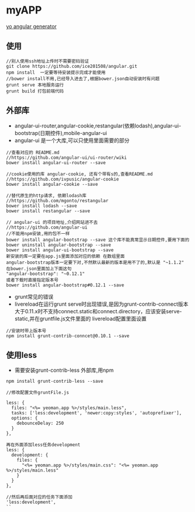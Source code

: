 # myAPP

[yo angular generator](https://github.com/yeoman/generator-angular)

## 使用

```
//别人使用ssh地址上传时不需要密码验证
git clone https://github.com/ice201508/angular.git
npm install  一定要等待安装提示完成才能使用
//bower install不用,已经导入进去了,根据bower.json自动安装时有问题
grunt serve 本地服务运行
grunt build 打包前端代码
```

## 外部库

+ angular-ui-router,angular-cookie,restangular(依赖lodash),angular-ui-bootstrap(日期控件),mobile-angular-ui
+ angular-ui 是一个大库,可以只使用里面需要的部分

```
//查看对应的 README.md
//https://github.com/angular-ui/ui-router/wiki
bower install angular-ui-router --save

//cookie使用的库 angular-cookie, 还有个带有s的,查看README.md
//https://github.com/ivpusic/angular-cookie
bower install angular-cookie --save

//替代原生的http请求, 依赖lodash库
//https://github.com/mgonto/restangular
bower install lodash --save
bower install restangular --save

// angular-ui 的项目地址,介绍网站进不去
//https://github.com/angular-ui
//不能用npm安装,用的包不一样
bower install angular-bootstrap --save 这个库不能真常显示日期控件,要用下面的
bower uninstall angular-bootstrap --save
bower install angular-ui-bootstrap --save
新安装的库一定要在app.js里面添加对应的依赖 在数组里面
angular-bootstrap版本一定要下对,不然默认最新的版本是用不了的,默认是 "~1.1.2"
在bower.json里面加上下面这句 
"angular-bootstrap": "~0.12.1"
或者下载时直接指定版本号
bower install angular-bootstrap#0.12.1 --save
```

+ grunt常见的错误
+ livereload在运行grunt serve时出现错误,是因为grunt-contrib-connect版本大于0.11.x时不支持connect.static和connect.directory，应该安装serve-static,并在gruntfile.js文件里面的 livereload配置里面设置

```
//安装时带上版本号
npm install grunt-contrib-conncet@0.10.1 --save
```

## 使用less

+ 需要安装grunt-contrib-less 外部库,用npm

```
npm install grunt-contrib-less --save

//修改配置文件gruntFile.js

less: {
  files: "<%= yeoman.app %>/styles/main.less",
  tasks: ['less:development', 'newer:copy:styles', 'autoprefixer'],
  options: {
    debounceDelay: 250
  }
},

再在外面添加less任务development
less: {
  development: {
    files: {
      "<%= yeoman.app %>/styles/main.css": "<%= yeoman.app %>/styles/main.less"
    }
  }
},

//然后再后面对应的任务下面添加
'less:development',
``